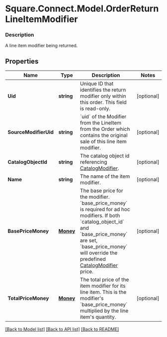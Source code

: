 # Square.Connect.Model.OrderReturnLineItemModifier

### Description

A line item modifier being returned.

## Properties

Name | Type | Description | Notes
------------ | ------------- | ------------- | -------------
**Uid** | **string** | Unique ID that identifies the return modifier only within this order.  This field is read-only. | [optional] 
**SourceModifierUid** | **string** | &#x60;uid&#x60; of the Modifier from the LineItem from the Order which contains the original sale of this line item modifier. | [optional] 
**CatalogObjectId** | **string** | The catalog object id referencing [CatalogModifier](#type-catalogmodifier). | [optional] 
**Name** | **string** | The name of the item modifier. | [optional] 
**BasePriceMoney** | [**Money**](Money.md) | The base price for the modifier.  &#x60;base_price_money&#x60; is required for ad hoc modifiers. If both &#x60;catalog_object_id&#x60; and &#x60;base_price_money&#x60; are set, &#x60;base_price_money&#x60; will override the predefined [CatalogModifier](#type-catalogmodifier) price. | [optional] 
**TotalPriceMoney** | [**Money**](Money.md) | The total price of the item modifier for its line item. This is the modifier&#39;s &#x60;base_price_money&#x60; multiplied by the line item&#39;s quantity. | [optional] 



[[Back to Model list]](../README.md#documentation-for-models) [[Back to API list]](../README.md#documentation-for-api-endpoints) [[Back to README]](../README.md)


